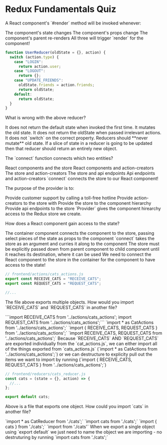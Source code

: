 # Redux Fundamentals Quiz

<quiz>
  <question multiple>
    <p>A React component's `#render` method will be invoked whenever:</p>
    <answer correct>The component's state changes</answer>
    <answer correct>The component's props change</answer>
    <answer correct>The component's parent re-renders</answer>
    <explanation>All three will trigger `render` for the component!</explanation>
  </question>
</quiz>

```js
function UserReducer(oldState = {}, action) {
  switch (action.type) {
    case "LOGIN":
      return action.user;
    case "LOGOUT":
      return {};
    case "UPDATE_FRIENDS":
      oldState.friends = action.friends;
      return oldState;
    default:
      return oldState;
  }
}
```

<quiz>
  <question>
    <p>What is wrong with the above reducer?</p>
    <answer>It does not return the default state when invoked the first time.</answer>
    <answer correct>It mutates the old state.</answer>
    <answer>It does not return the oldState when passed irrelevant actions.</answer>
    <answer>It does not `switch` on the correct property.</answer>
    <explanation>Reducers should **never mutate** old state. If a slice of state in a reducer is going to be updated then that reducer should return an entirely new object.</explanation>
  </question>
</quiz>

<quiz>
  <question>
    <p>The `connect` function connects which two entities?</p>
    <answer correct>React components and the store</answer>
    <answer>React components and action-creators</answer>
    <answer>The store and action-creators</answer>
    <answer>The store and api endpoints</answer>
    <answer>Api endpoints and action-creators</answer>
    <explanation>`connect` connects the store to our React component!</explanation>
  </question>
</quiz>

<quiz>
  <question>
    <p>The purpose of the provider is to:</p>
    <answer>Provide customer support by calling a toll-free hotline</answer>
    <answer>Provide action-creators to the store with</answer>
    <answer correct>Provide the store to the component hierarchy</answer>
    <answer>Provide api endpoints to the store</answer>
    <explanation>`Provider` gives the component hirearchy access to the Redux store we create.</explanation>
  </question>
</quiz>

<quiz>
  <question>
    <p>How does a React component gain access to the state?</p>
    <answer correct>The container component connects the component to the store, passing select pieces of the state as props to the component </answer>
    <answer>`connect` takes the store as an argument and curries it along to the component</answer>
    <answer>The store must be explicitly passed down from parent component to child component until it reaches its destination, where it can be used</answer>
    <explanation>We need to connect the React component to the store in the container for the component to have access to the state!</explanation>
  </question>
</quiz>

```js
// frontend/actions/cats_actions.js
export const RECEIVE_CATS = "RECEIVE_CATS";
export const REQUEST_CATS = "REQUEST_CATS";

//...
```

<quiz>
  <question multiple>
    <p>The file above exports multiple objects. How would you import `RECEIVE_CATS` and `REQUEST_CATS` in another file?</p>
    <answer>```import RECEIVE_CATS from '../actions/cats_actions'; 
                import REQUEST_CATS from '../actions/cats_actions';```</answer>
    <answer correct>`import * as CatActions from '../actions/cats_actions';`</answer>
    <answer correct>`import { RECEIVE_CATS, REQUEST_CATS } from '../actions/cats_actions';`</answer>
    <answer>`import RECEIVE_CATS, REQUEST_CATS from '../actions/cats_actions';`</answer>
    <explanation>Because `RECEIVE_CATS` AND `REQUEST_CATS` are exported individually from the `cat_actions.js`, we can either import all of the things exported from `cats_actions.js` (`import * as CatActions from '../actions/cats_actions';`) or we can destructure to explicity pull out the items we want to import by running (`import { RECEIVE_CATS, REQUEST_CATS } from '../actions/cats_actions';`)</explanation>
  </question>
</quiz>

```js
// frontend/reducers/cats_reducer.js
const cats = (state = {}, action) => {
  //...
};

export default cats;
```

<quiz>
  <question multiple>
    <p>Above is a file that exports one object. How could you import `cats` in another file?</p>
    <answer>`import * as CatReducer from './cats';`</answer>
    <answer correct>`import cats from './cats';`</answer>
    <answer>`import { cats } from './cats';`</answer>
    <answer>`import from './cats'`</answer>
    <explanation>When we export a single object using `export default` we just need to name the object we are importing - no destruturing by running `import cats from './cats';`</explanation>
  </question>
</quiz>
